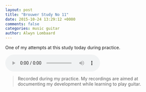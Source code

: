 ```yaml
---
layout: post
title: "Brouwer Study No 11"
date: 2015-10-24 13:29:12 +0000
comments: false
categories: music guitar
author: Alwyn Lombaard
---
```


One of my attempts at this study today during practice.

<audio controls>
  <source src="/music/Brouwer_Study_No_11_20151024_125532.mp3" type="audio/mpeg">
</audio>

>Recorded during my practice. My recordings are aimed at documenting my development while learning to play guitar. 